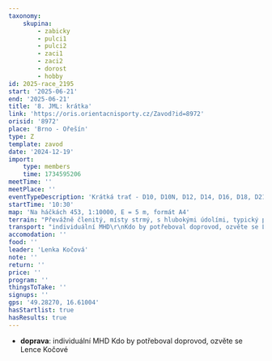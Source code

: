 ```yaml
---
taxonomy:
    skupina:
        - zabicky
        - pulci1
        - pulci2
        - zaci1
        - zaci2
        - dorost
        - hobby
id: 2025-race_2195
start: '2025-06-21'
end: '2025-06-21'
title: '8. JML: krátka'
link: 'https://oris.orientacnisporty.cz/Zavod?id=8972'
orisid: '8972'
place: 'Brno - Ořešín'
type: Z
template: zavod
date: '2024-12-19'
import:
    type: members
    time: 1734595206
meetTime: ''
meetPlace: ''
eventTypeDescription: 'Krátká trať - D10, D10N, D12, D14, D16, D18, D21C, D21D, D35, D45, D55, D65, D70, H10, H10N, H12, H14, H16, H18, H21C, H21D, H35, H45, H55, H65, H70, HDR, P'
startTime: '10:30'
map: 'Na háčkách 453, 1:10000, E = 5 m, formát A4'
terrain: "Převážně členitý, místy strmý, s hlubokými údolími, typický pro severně\r\npřilehlé okolí Brna. Velké rozdíly v průhlednosti a průběžnosti lesa, častý\r\npodrost, místy těžká podložka, zbytky po těžbě dřeva.\r\nDoporučujeme zakrytí dolních končetin"
transport: "individuální MHD\r\nKdo by potřeboval doprovod, ozvěte se Lence Kočové"
accomodation: ''
food: ''
leader: 'Lenka Kočová'
note: ''
return: ''
price: ''
program: ''
thingsToTake: ''
signups: ''
gps: '49.28270, 16.61004'
hasStartlist: true
hasResults: true
---
```


* **doprava**: individuální MHD
Kdo by potřeboval doprovod, ozvěte se Lence Kočové
